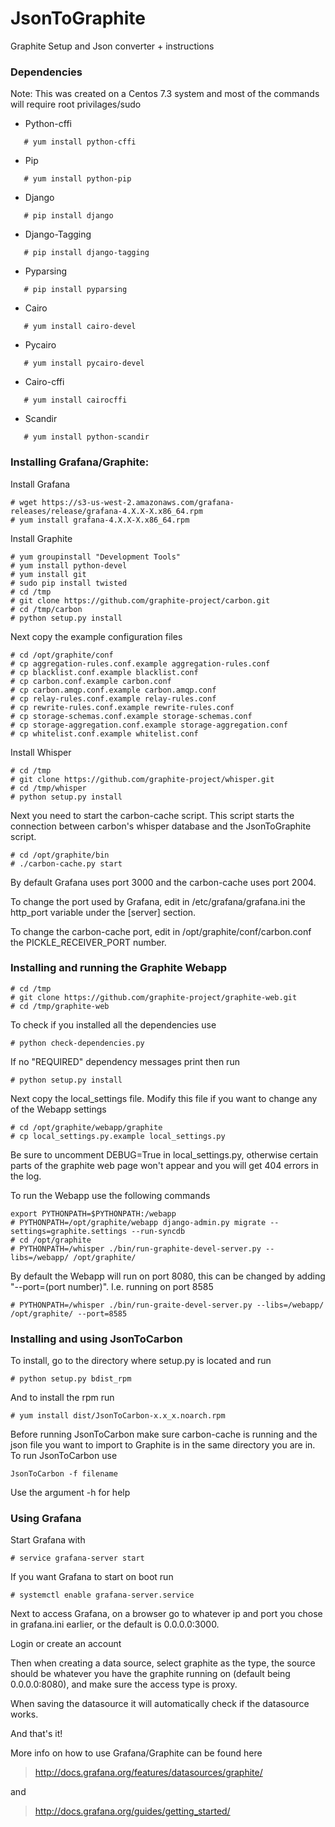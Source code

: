 # JsonToGraphite
Graphite Setup and Json converter + instructions

### Dependencies
Note: This was created on a Centos 7.3 system and most of the commands will require root privilages/sudo

* Python-cffi
```
   # yum install python-cffi
```
* Pip
```
   # yum install python-pip
```
* Django 
``` 
   # pip install django
```
* Django-Tagging
```
   # pip install django-tagging
```
* Pyparsing
```
   # pip install pyparsing
```
* Cairo
```
   # yum install cairo-devel
```
* Pycairo
```
   # yum install pycairo-devel
```
* Cairo-cffi
```
   # yum install cairocffi
```
* Scandir
```
   # yum install python-scandir
```

### Installing Grafana/Graphite:
Install Grafana
```
# wget https://s3-us-west-2.amazonaws.com/grafana-releases/release/grafana-4.X.X-X.x86_64.rpm
# yum install grafana-4.X.X-X.x86_64.rpm
```
Install Graphite
```
# yum groupinstall "Development Tools"
# yum install python-devel
# yum install git
# sudo pip install twisted
# cd /tmp
# git clone https://github.com/graphite-project/carbon.git
# cd /tmp/carbon
# python setup.py install
```
Next copy the example configuration files
```
# cd /opt/graphite/conf
# cp aggregation-rules.conf.example aggregation-rules.conf
# cp blacklist.conf.example blacklist.conf
# cp carbon.conf.example carbon.conf
# cp carbon.amqp.conf.example carbon.amqp.conf
# cp relay-rules.conf.example relay-rules.conf
# cp rewrite-rules.conf.example rewrite-rules.conf
# cp storage-schemas.conf.example storage-schemas.conf
# cp storage-aggregation.conf.example storage-aggregation.conf
# cp whitelist.conf.example whitelist.conf
```
Install Whisper
```
# cd /tmp
# git clone https://github.com/graphite-project/whisper.git
# cd /tmp/whisper
# python setup.py install
```
Next you need to start the carbon-cache script. This script starts the connection between carbon's whisper database and the JsonToGraphite script.
```
# cd /opt/graphite/bin
# ./carbon-cache.py start
```
By default Grafana uses port 3000 and the carbon-cache uses port 2004. 

To change the port used by Grafana, edit in /etc/grafana/grafana.ini the http_port variable under the [server] section. 

To change the carbon-cache port, edit in /opt/graphite/conf/carbon.conf the PICKLE_RECEIVER_PORT number.
### Installing and running the Graphite Webapp
```
# cd /tmp
# git clone https://github.com/graphite-project/graphite-web.git
# cd /tmp/graphite-web
```
To check if you installed all the dependencies use
```
# python check-dependencies.py
```
If no "REQUIRED" dependency messages print then run
```
# python setup.py install
```
Next copy the local_settings file. Modify this file if you want to change any of the Webapp settings
```
# cd /opt/graphite/webapp/graphite
# cp local_settings.py.example local_settings.py
```
Be sure to uncomment DEBUG=True in local_settings.py, otherwise certain parts of the graphite web page won't appear and you will get 404 errors in the log.

To run the Webapp use the following commands
```
export PYTHONPATH=$PYTHONPATH:/webapp
# PYTHONPATH=/opt/graphite/webapp django-admin.py migrate --settings=graphite.settings --run-syncdb
# cd /opt/graphite
# PYTHONPATH=/whisper ./bin/run-graphite-devel-server.py --libs=/webapp/ /opt/graphite/
```
By default the Webapp will run on port 8080, this can be changed by adding "--port=(port number)". I.e. running on port 8585
```
# PYTHONPATH=/whisper ./bin/run-graite-devel-server.py --libs=/webapp/ /opt/graphite/ --port=8585
```
### Installing and using JsonToCarbon
To install, go to the directory where setup.py is located and run
```
# python setup.py bdist_rpm
```
And to install the rpm run
```
# yum install dist/JsonToCarbon-x.x_x.noarch.rpm
```
Before running JsonToCarbon make sure carbon-cache is running and the json file you want to import to Graphite is in the same directory you are in. To run JsonToCarbon use
```
JsonToCarbon -f filename
```
Use the argument -h for help
### Using Grafana
Start Grafana with
```
# service grafana-server start
```
If you want Grafana to start on boot run
```
# systemctl enable grafana-server.service
```
Next to access Grafana, on a browser go to whatever ip and port you chose in grafana.ini earlier, or the default is 0.0.0.0:3000.

Login or create an account

Then when creating a data source, select graphite as the type, the source should be whatever you have the graphite running on (default being 0.0.0.0:8080), and make sure the access type is proxy.

When saving the datasource it will automatically check if the datasource works.

And that's it!

More info on how to use Grafana/Graphite can be found here
> http://docs.grafana.org/features/datasources/graphite/

and 

> http://docs.grafana.org/guides/getting_started/
